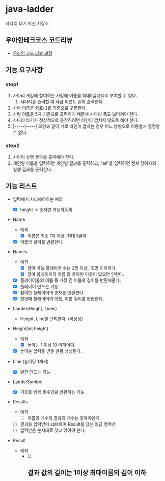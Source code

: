 # java-ladder

사다리 타기 미션 저장소

## 우아한테크코스 코드리뷰

- [온라인 코드 리뷰 과정](https://github.com/woowacourse/woowacourse-docs/blob/master/maincourse/README.md)

## 기능 요구사항
### step1
1. 사다리 게임에 참여하는 사람에 이름을 최대5글자까지 부여할 수 있다.
    1. 사다리를 출력할 때 사람 이름도 같이 출력한다.
2. 사람 이름은 쉼표(,)를 기준으로 구분한다.
3. 사람 이름을 5자 기준으로 출력하기 때문에 사다리 폭도 넓어져야 한다.
4. 사다리 타기가 정상적으로 동작하려면 라인이 겹치지 않도록 해야 한다.
5. |-----|-----| 모양과 같이 가로 라인이 겹치는 경우 어느 방향으로 이동할지 결정할 수 없다.

### step2
1. 사다리 실행 결과를 출력해야 한다.
2. 개인별 이름을 입력하면 개인별 결과를 출력하고, "all"을 입력하면 전체 참여자의 실행 결과를 출력한다.

## 기능 리스트

- 입력에서 처리해야하는 예외
    - [x] height -> 숫자만 가능하도록

- Name
    - 예외
        - [x] 이름은 최소 1자 이상, 최대 5글자
    - [x] 이름의 길이를 반환한다.

- Names
    - 예외
        - [x] 참여 가능 플레이어 수는 2명 이상, 10명 이하이다.
        - [x] 참여 플레이어의 이름 중 중복된 이름이 있으면 안된다.
    - [x] 플레이어들의 이름 중 가장 긴 이름의 길이를 반환해준다.
    - [x] 플레이어 만드는 기능
    - [x] 참여한 플레이어의 숫자를 반환한다.
    - [x] 첫번째 플레이어의 이름, 이름 길이를 반환한다.

- Ladder(Height, Lines)
    - Height, Line을 관리한다. (확장성)

- Height(int height)
    - 예외
        - [x] 높이는 1 이상 10 이하이다.
    - [x] 높이는 입력을 받은 만큼 생성된다.

- Line (높이당 1개씩)
    - [x] 발판 만드는 기능

- LadderSymbol
    - [x] 기호를 반복 횟수만큼 반환하는 기능 

- Results
  - 예외
    - [ ] 이름의 개수와 결과의 개수는 같아야한다.
  - [ ] 결과를 입력받아 split하여 Result를 담는 일급 컬렉션
  - [ ] 입력받은 순서대로 갖고 있어야 한다.
  
- Result
  - 예외
    - [ ] 결과 값의 길이는 1이상 최대이름의 길이 이하
      -
  